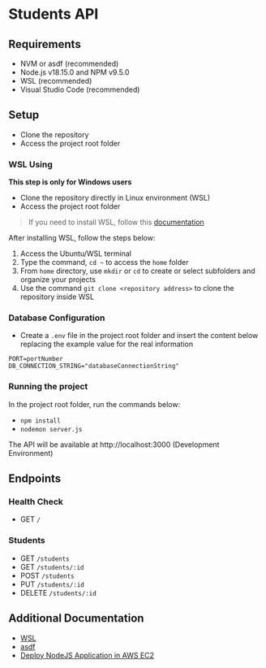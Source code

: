 # Students API

## Requirements

- NVM or asdf (recommended)
- Node.js v18.15.0 and NPM v9.5.0
- WSL (recommended)
- Visual Studio Code (recommended)

## Setup

- Clone the repository
- Access the project root folder 

### WSL Using

**This step is only for Windows users**

- Clone the repository directly in Linux environment (WSL)
- Access the project root folder 

> If you need to install WSL, follow this [documentation](https://github.com/codeedu/wsl2-docker-quickstart#dica-para-windows-11)

After installing WSL, follow the steps below:

1. Access the Ubuntu/WSL terminal
2. Type the command, `cd ~` to access the `home` folder
3. From `home` directory, use `mkdir` or `cd` to create or select subfolders and organize your projects
4. Use the command `git clone <repository address>` to clone the repository inside WSL

### Database Configuration

- Create a `.env` file in the project root folder and insert the content below replacing the example value for the real information
```
PORT=portNumber 
DB_CONNECTION_STRING="databaseConnectionString"
```

### Running the project

In the project root folder, run the commands below:

- `npm install`
- `nodemon server.js`

The API will be available at http://localhost:3000 (Development Environment)

## Endpoints

### Health Check
- GET `/`

### Students
- GET `/students`
- GET `/students/:id`
- POST `/students`
- PUT `/students/:id`
- DELETE `/students/:id`

## Additional Documentation

- [WSL](https://github.com/codeedu/wsl2-docker-quickstart#dica-para-windows-11)
- [asdf](https://asdf-vm.com/guide/getting-started.html)
- [Deploy NodeJS Application in AWS EC2](https://www.youtube.com/watch?v=u-o7cqzK6u8)

